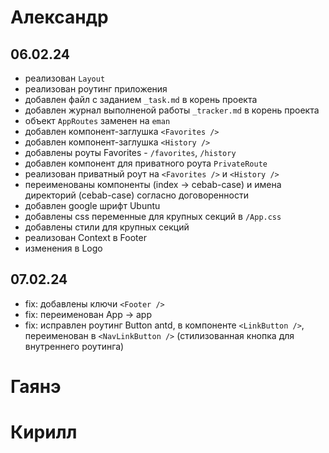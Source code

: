 # Александр

## 06.02.24

- реализован `Layout`
- реализован роутинг приложения
- добавлен файл с заданием `_task.md` в корень проекта
- добавлен журнал выполненой работы `_tracker.md` в корень проекта
- объект `AppRoutes` заменен на `eman`
- добавлен компонент-заглушка `<Favorites />`
- добавлен компонент-заглушка `<History />`
- добавлены роуты Favorites - `/favorites`, `/history`
- добавлен компонент для приватного роута `PrivateRoute`
- реализован приватный роут на `<Favorites />` и `<History />`
- переименованы компоненты (index -> cebab-case) и имена директорий (cebab-case) согласно договоренности
- добавлен google шрифт Ubuntu
- добавлены css переменные для крупных секций в `/App.css`
- добавлены стили для крупных секций
- реализован Context в Footer
- изменения в Logo

## 07.02.24

- fix: добавлены ключи `<Footer />`
- fix: переименован App -> app
- fix: исправлен роутинг Button antd, в компоненте `<LinkButton />`, переименован в `<NavLinkButton />` (стилизованная кнопка для внутреннего роутинга)

# Гаянэ

# Кирилл
